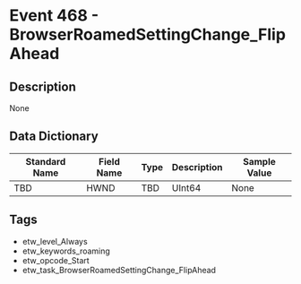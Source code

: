 # Event 468 - BrowserRoamedSettingChange_FlipAhead

## Description
None

## Data Dictionary
|Standard Name|Field Name|Type|Description|Sample Value|
|---|---|---|---|---|
|TBD|HWND|TBD|UInt64|None|None|

## Tags
* etw_level_Always
* etw_keywords_roaming
* etw_opcode_Start
* etw_task_BrowserRoamedSettingChange_FlipAhead